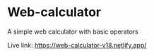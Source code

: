# Web-calculator
A simple web calculator with basic operators

Live link: https://web-calculator-v18.netlify.app/

